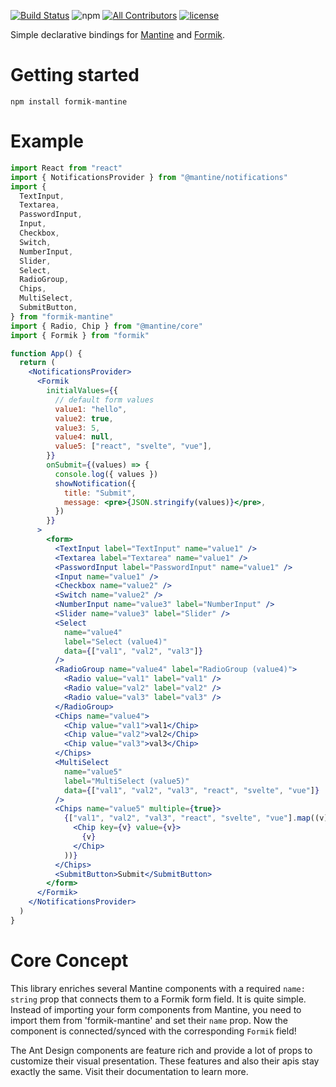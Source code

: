 [![Build Status](https://dev.azure.com/jannikb/glue/_apis/build/status/jannikbuschke.formik-antd?branchName=master)](https://dev.azure.com/jannikb/formik-mantine/_build/latest?definitionId=40&branchName=master)
![npm](https://img.shields.io/npm/dw/mantine-formik)
[![All Contributors](https://img.shields.io/badge/all_contributors-12-orange.svg?style=flat-square)](#contributors)
[![license](https://badgen.now.sh/badge/license/MIT)](./LICENSE)

Simple declarative bindings for [Mantine](https://mantine.dev/) and [Formik](https://github.com/jaredpalmer/Formik).

# Getting started

```
npm install formik-mantine
```

# Example

```jsx
import React from "react"
import { NotificationsProvider } from "@mantine/notifications"
import {
  TextInput,
  Textarea,
  PasswordInput,
  Input,
  Checkbox,
  Switch,
  NumberInput,
  Slider,
  Select,
  RadioGroup,
  Chips,
  MultiSelect,
  SubmitButton,
} from "formik-mantine"
import { Radio, Chip } from "@mantine/core"
import { Formik } from "formik"

function App() {
  return (
    <NotificationsProvider>
      <Formik
        initialValues={{
          // default form values
          value1: "hello",
          value2: true,
          value3: 5,
          value4: null,
          value5: ["react", "svelte", "vue"],
        }}
        onSubmit={(values) => {
          console.log({ values })
          showNotification({
            title: "Submit",
            message: <pre>{JSON.stringify(values)}</pre>,
          })
        }}
      >
        <form>
          <TextInput label="TextInput" name="value1" />
          <Textarea label="Textarea" name="value1" />
          <PasswordInput label="PasswordInput" name="value1" />
          <Input name="value1" />
          <Checkbox name="value2" />
          <Switch name="value2" />
          <NumberInput name="value3" label="NumberInput" />
          <Slider name="value3" label="Slider" />
          <Select
            name="value4"
            label="Select (value4)"
            data={["val1", "val2", "val3"]}
          />
          <RadioGroup name="value4" label="RadioGroup (value4)">
            <Radio value="val1" label="val1" />
            <Radio value="val2" label="val2" />
            <Radio value="val3" label="val3" />
          </RadioGroup>
          <Chips name="value4">
            <Chip value="val1">val1</Chip>
            <Chip value="val2">val2</Chip>
            <Chip value="val3">val3</Chip>
          </Chips>
          <MultiSelect
            name="value5"
            label="MultiSelect (value5)"
            data={["val1", "val2", "val3", "react", "svelte", "vue"]}
          />
          <Chips name="value5" multiple={true}>
            {["val1", "val2", "val3", "react", "svelte", "vue"].map((v) => (
              <Chip key={v} value={v}>
                {v}
              </Chip>
            ))}
          </Chips>
          <SubmitButton>Submit</SubmitButton>
        </form>
      </Formik>
    </NotificationsProvider>
  )
}
```

# Core Concept

This library enriches several Mantine components with a required `name: string` prop that connects them to a Formik form field. It is quite simple. Instead of importing your form components from Mantine, you need to import them from 'formik-mantine' and set their `name` prop. Now the component is connected/synced with the corresponding `Formik` field!

The Ant Design components are feature rich and provide a lot of props to customize their visual presentation. These features and also their apis stay exactly the same. Visit their documentation to learn more.
